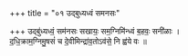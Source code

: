 +++
title = "०१ उद्बुध्यध्वं समनसः"

+++
उद्बु॑ध्यध्वं॒ सम॑नसः सखायः॒ सम॒ग्निमि॑न्ध्वं ब॒हवः॒ सनी॑ळाः ।  
द॒धि॒क्राम॒ग्निमु॒षसं॑ च दे॒वीमिन्द्रा॑व॒तोऽव॑से॒ नि ह्व॑ये वः ॥